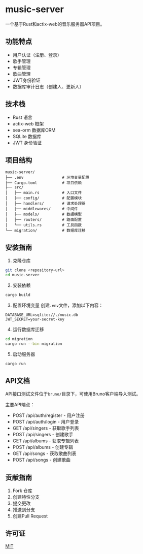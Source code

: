 # music-server

一个基于Rust和actix-web的音乐服务器API项目。

## 功能特点

- 用户认证（注册、登录）
- 歌手管理
- 专辑管理
- 歌曲管理
- JWT身份验证
- 数据库审计日志（创建人、更新人）

## 技术栈

- Rust 语言
- actix-web 框架
- sea-orm 数据库ORM
- SQLite 数据库
- JWT 身份验证

## 项目结构

```
music-server/
├── .env                 # 环境变量配置
├── Cargo.toml           # 项目依赖
├── src/
│   ├── main.rs          # 入口文件
│   ├── config/          # 配置模块
│   ├── handlers/        # 请求处理器
│   ├── middlewares/     # 中间件
│   ├── models/          # 数据模型
│   ├── routers/         # 路由配置
│   └── utils.rs         # 工具函数
└── migration/           # 数据库迁移
```

## 安装指南

1. 克隆仓库
```bash
git clone <repository-url>
cd music-server
```

2. 安装依赖
```bash
cargo build
```

3. 配置环境变量
创建`.env`文件，添加以下内容：
```
DATABASE_URL=sqlite://./music.db
JWT_SECRET=your-secret-key
```

4. 运行数据库迁移
```bash
cd migration
cargo run --bin migration
```

5. 启动服务器
```bash
cargo run
```

## API文档

API接口测试文件位于`bruno/`目录下，可使用Bruno客户端导入测试。

主要API端点：
- POST /api/auth/register - 用户注册
- POST /api/auth/login - 用户登录
- GET /api/singers - 获取歌手列表
- POST /api/singers - 创建歌手
- GET /api/albums - 获取专辑列表
- POST /api/albums - 创建专辑
- GET /api/songs - 获取歌曲列表
- POST /api/songs - 创建歌曲

## 贡献指南

1. Fork 仓库
2. 创建特性分支
3. 提交更改
4. 推送到分支
5. 创建Pull Request

## 许可证

[MIT](LICENSE)
